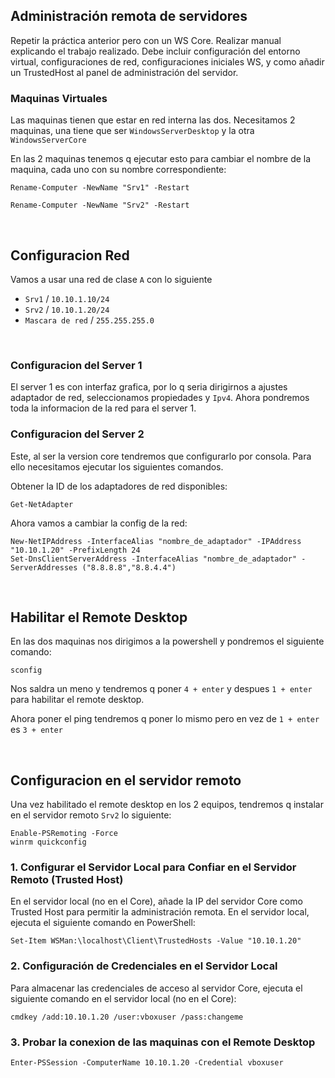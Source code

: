 ## Administración remota de servidores
Repetir la práctica anterior pero con un WS Core.
Realizar manual explicando el trabajo realizado. Debe incluir configuración del entorno virtual, configuraciones de red, configuraciones iniciales WS, y como añadir un TrustedHost al panel de administración del servidor.

### Maquinas Virtuales
Las maquinas tienen que estar en red interna las dos.
Necesitamos 2 maquinas, una tiene que ser `WindowsServerDesktop` y la otra `WindowsServerCore`

En las 2 maquinas tenemos q ejecutar esto para cambiar el nombre de la maquina, cada uno con su nombre correspondiente:
```pws
Rename-Computer -NewName "Srv1" -Restart
```
```pws
Rename-Computer -NewName "Srv2" -Restart
```

<br>

## Configuracion Red
Vamos a usar una red de clase `A` con lo siguiente
 - `Srv1` / `10.10.1.10/24`
 - `Srv2` / `10.10.1.20/24`
 - `Mascara de red` / `255.255.255.0`

<br>

### Configuracion del Server 1
El server 1 es con interfaz grafica, por lo q seria dirigirnos a ajustes adaptador de red, seleccionamos propiedades y `Ipv4`. Ahora pondremos toda la informacion de la red para el server 1.

### Configuracion del Server 2
Este, al ser la version core tendremos que configurarlo por consola. Para ello necesitamos ejecutar los siguientes comandos.

Obtener la ID de los adaptadores de red disponibles:
```pws
Get-NetAdapter
```

Ahora vamos a cambiar la config de la red:

```pws
New-NetIPAddress -InterfaceAlias "nombre_de_adaptador" -IPAddress "10.10.1.20" -PrefixLength 24
Set-DnsClientServerAddress -InterfaceAlias "nombre_de_adaptador" -ServerAddresses ("8.8.8.8","8.8.4.4")
```


<br>

## Habilitar el Remote Desktop
En las dos maquinas nos dirigimos a la powershell y pondremos el siguiente comando:

```pws
sconfig
```

Nos saldra un meno y tendremos q poner `4 + enter` y despues `1 + enter` para habilitar el remote desktop.

Ahora poner el ping tendremos q poner lo mismo pero en vez de `1 + enter` es `3 + enter`

<br>

## Configuracion en el servidor remoto
Una vez habilitado el remote desktop en los 2 equipos, tendremos q instalar en el servidor remoto `Srv2` lo siguiente:

```pws
Enable-PSRemoting -Force
winrm quickconfig
```

### 1. Configurar el Servidor Local para Confiar en el Servidor Remoto (Trusted Host)
En el servidor local (no en el Core), añade la IP del servidor Core como Trusted Host para permitir la administración remota. En el servidor local, ejecuta el siguiente comando en PowerShell:

```pws
Set-Item WSMan:\localhost\Client\TrustedHosts -Value "10.10.1.20"
```

### 2. Configuración de Credenciales en el Servidor Local
Para almacenar las credenciales de acceso al servidor Core, ejecuta el siguiente comando en el servidor local (no en el Core):

```pws
cmdkey /add:10.10.1.20 /user:vboxuser /pass:changeme
```

### 3. Probar la conexion de las maquinas con el Remote Desktop

```pws
Enter-PSSession -ComputerName 10.10.1.20 -Credential vboxuser
```
